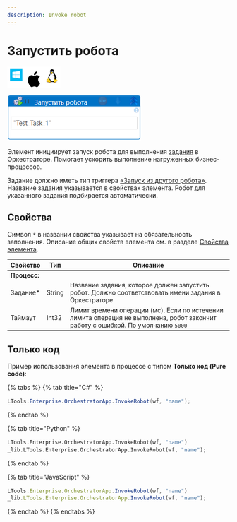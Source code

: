 ```yaml
---
description: Invoke robot
---
```



# Запустить робота

![](../../../../resources/activities/basic/orchestrator/process/image-100-1-1-1-1-1-1-1-2-126.png)

![](../../../../resources/activities/basic/orchestrator/process/запустить-робота-fixed.png)

Элемент инициирует запуск робота для выполнения [задания](https://docs.primo-rpa.ru/primo-rpa/orchestrator/basics/tasks) в Оркестраторе. Помогает ускорить выполнение нагруженных бизнес-процессов.

Задание должно иметь тип триггера [«Запуск из другого робота»](https://docs.primo-rpa.ru/primo-rpa/orchestrator/basics/tasks#id-6.-zapusk-iz-drugogo-robota). Название задания указывается в свойствах элемента. Робот для указанного задания подбирается автоматически.


## Свойства
Символ `*` в названии свойства указывает на обязательность заполнения. Описание общих свойств элемента см. в разделе [Свойства элемента](https://docs.primo-rpa.ru/primo-rpa/primo-studio/process/elements#svoistva-elementa).

| Свойство      | Тип    | Описание                                                                                                                      |
| ------------- | ------ | ----------------------------------------------------------------------------------------------------------------------------- |
| **Процесс:**  |        |                                                                                                                                |
| Задание\*     | String | Название задания, которое должен запустить робот. Должно соответствовать имени задания в Оркестраторе                 |
| Таймаут       | Int32  | Лимит времени операции (мс). Если по истечении лимита операция не выполнена, робот закончит работу с ошибкой. По умолчанию `5000` |

## Только код
Пример использования элемента в процессе с типом **Только код (Pure code)**:

{% tabs %}
{% tab title="C#" %}
```csharp
LTools.Enterprise.OrchestratorApp.InvokeRobot(wf, "name");
```
{% endtab %}

{% tab title="Python" %}
```python
LTools.Enterprise.OrchestratorApp.InvokeRobot(wf, "name")
_lib.LTools.Enterprise.OrchestratorApp.InvokeRobot(wf, "name");
```
{% endtab %}

{% tab title="JavaScript" %}
```javascript
LTools.Enterprise.OrchestratorApp.InvokeRobot(wf, "name")
_lib.LTools.Enterprise.OrchestratorApp.InvokeRobot(wf, "name");
```
{% endtab %}
{% endtabs %}
